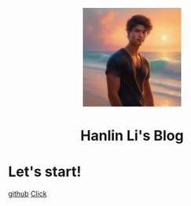 <p align="center">
<img src="img\me.png" width="200" height="200"/>
</p>
<h1 align="center">Hanlin Li's Blog</h1>

# Let's start!

<!-- > Let's start! -->

[github](https://github.com/Vain222)
[Click](README.md)